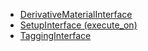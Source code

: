 * [DerivativeMaterialInterface](interfaces/DerivativeMaterialInterface.md)
* [SetupInterface (execute_on)](interfaces/SetupInterface.md)
* [TaggingInterface](interfaces/TaggingInterface.md)
